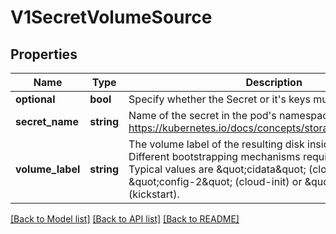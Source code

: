 # V1SecretVolumeSource

## Properties
Name | Type | Description | Notes
------------ | ------------- | ------------- | -------------
**optional** | **bool** | Specify whether the Secret or it&#39;s keys must be defined | [optional] 
**secret_name** | **string** | Name of the secret in the pod&#39;s namespace to use. More info: https://kubernetes.io/docs/concepts/storage/volumes#secret | [optional] 
**volume_label** | **string** | The volume label of the resulting disk inside the VMI. Different bootstrapping mechanisms require different values. Typical values are \&quot;cidata\&quot; (cloud-init), \&quot;config-2\&quot; (cloud-init) or \&quot;OEMDRV\&quot; (kickstart). | [optional] 

[[Back to Model list]](../README.md#documentation-for-models) [[Back to API list]](../README.md#documentation-for-api-endpoints) [[Back to README]](../README.md)


